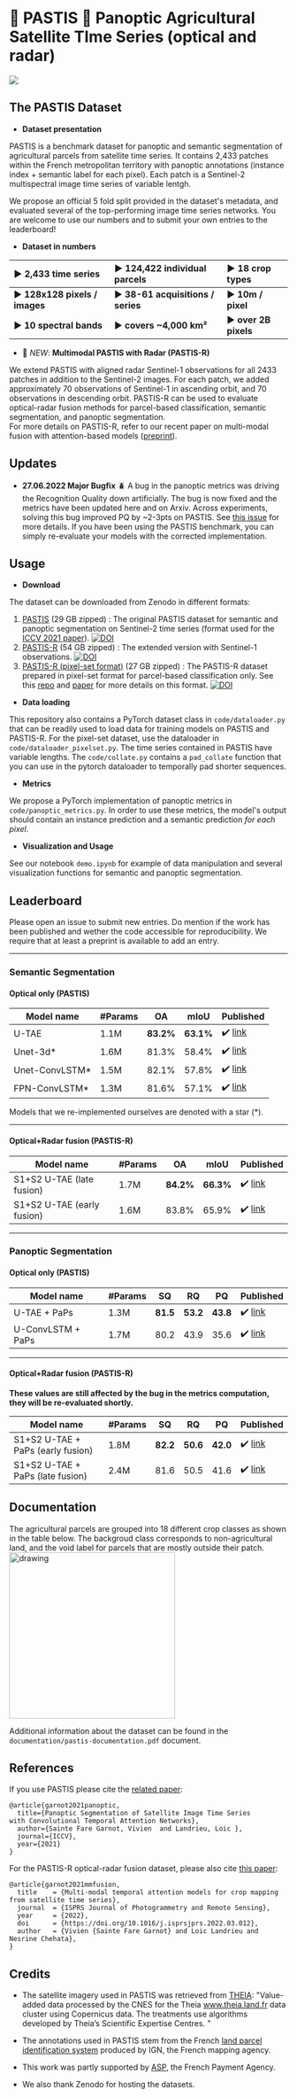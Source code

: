 # :ear_of_rice: PASTIS :ear_of_rice: Panoptic Agricultural Satellite TIme Series (optical and radar)

![](images/predictions.png)

## The PASTIS Dataset

- **Dataset presentation**

PASTIS is a benchmark dataset for panoptic and semantic segmentation of agricultural parcels from satellite time series. 
It contains 2,433 patches within the French metropolitan territory with panoptic annotations (instance index + semantic label for each pixel). Each patch is a Sentinel-2 multispectral image time series of variable lentgh. 

We propose an official 5 fold split provided in the dataset's metadata, and evaluated several of the top-performing image time series networks. You are welcome to use our numbers and to submit your own entries to the leaderboard!

- **Dataset in numbers**

:arrow_forward: 2,433 time series             |  :arrow_forward: 124,422 individual parcels         | :arrow_forward: 18 crop types   
:-------------------------------------------- | :-------------------------------------------------- | :------------------------------
:arrow_forward: **128x128 pixels / images**   | :arrow_forward:  **38-61 acquisitions / series**    | :arrow_forward:  **10m / pixel** 
:arrow_forward:  **10 spectral bands**        | :arrow_forward: **covers ~4,000 km²**                       | :arrow_forward: **over 2B pixels**


- :satellite: *NEW*: **Multimodal PASTIS with Radar (PASTIS-R)**

We extend PASTIS with aligned radar Sentinel-1 observations for all 2433 patches in addition to the Sentinel-2 images. For each patch, we added approximately 70 observations of Sentinel-1 in ascending orbit, and 70 observations in descending orbit. 
PASTIS-R can be used to evaluate optical-radar fusion methods for parcel-based classification, semantic segmentation, and panoptic segmentation.  
For more details on PASTIS-R, refer to our recent paper on multi-modal fusion with attention-based models ([preprint](https://arxiv.org/abs/2112.07558v1)). 

## Updates

- **27.06.2022 Major Bugfix** :beetle: A bug in the panoptic metrics was driving the Recognition Quality down artificially. The bug is now fixed and the metrics have been updated here and on Arxiv. Across experiments, solving this bug improved PQ by ~2-3pts on PASTIS. See [this issue](https://github.com/VSainteuf/utae-paps/issues/11) for more details. If you have been using the PASTIS benchmark, you can simply re-evaluate your models with the corrected implementation.

## Usage 
- **Download** 

The dataset can be downloaded from Zenodo in different formats:
 1. [PASTIS](https://zenodo.org/record/5012942) (29 GB zipped) : The original PASTIS dataset for semantic and panoptic segmentation
    on Sentinel-2 time series (format used for the [ICCV 2021 paper](https://openaccess.thecvf.com/content/ICCV2021/papers/Garnot_Panoptic_Segmentation_of_Satellite_Image_Time_Series_With_Convolutional_Temporal_ICCV_2021_paper.pdf)). [![DOI](https://zenodo.org/badge/DOI/10.5281/zenodo.5012942.svg)](https://doi.org/10.5281/zenodo.5012942)
 2. [PASTIS-R](https://zenodo.org/record/5735646) (54 GB zipped) : The extended version with Sentinel-1 observations. [![DOI](https://zenodo.org/badge/DOI/10.5281/zenodo.5735646.svg)](https://doi.org/10.5281/zenodo.5735646)
 3. [PASTIS-R (pixel-set format)](https://zenodo.org/record/5745151) (27 GB zipped) : The PASTIS-R dataset prepared in pixel-set format 
    for parcel-based classification only. See this [repo](https://github.com/VSainteuf/pytorch-psetae) and 
    [paper](https://openaccess.thecvf.com/content_CVPR_2020/html/Garnot_Satellite_Image_Time_Series_Classification_With_Pixel-Set_Encoders_and_Temporal_CVPR_2020_paper.html)
    for more details on this format. [![DOI](https://zenodo.org/badge/DOI/10.5281/zenodo.5745151.svg)](https://doi.org/10.5281/zenodo.5745151)


- **Data loading** 

This repository also contains a PyTorch dataset class in `code/dataloader.py` 
that can be readily used to load data for training models on PASTIS and PASTIS-R.
For the pixel-set dataset, use the dataloader in `code/dataloader_pixelset.py`. 
The time series contained in PASTIS have variable lengths. The `code/collate.py` 
contains a `pad_collate` function that you can use in the pytorch dataloader to temporally pad shorter sequences. 


- **Metrics** 

We propose a PyTorch implementation of panoptic metrics in `code/panoptic_metrics.py`.
In order to use these metrics, the model's output should contain an instance prediction
and a semantic prediction *for each pixel*.


- **Visualization and Usage** 

See our notebook `demo.ipynb` for example of data manipulation and several visualization functions for semantic and panoptic segmentation.

## Leaderboard
Please open an issue to submit new entries. Do mention if the work has been published and wether the code accessible for reproducibility. We require that at least a preprint is available to add an entry.

---
### Semantic Segmentation
#### Optical only (PASTIS)
| Model name         | #Params| OA  |  mIoU | Published |
| ------------------ |---- |---- | ---| --- |
| U-TAE   |   1.1M| **83.2%**   | **63.1%**|  :heavy_check_mark: [link](https://openaccess.thecvf.com/content/ICCV2021/papers/Garnot_Panoptic_Segmentation_of_Satellite_Image_Time_Series_With_Convolutional_Temporal_ICCV_2021_paper.pdf)|
| Unet-3d*   | 1.6M|    81.3%    |  58.4%| :heavy_check_mark: [link](http://openaccess.thecvf.com/content_CVPRW_2019/html/cv4gc/Rustowicz_Semantic_Segmentation_of_Crop_Type_in_Africa_A_Novel_Dataset_CVPRW_2019_paper.html)|
| Unet-ConvLSTM* |1.5M  |     82.1%    |  57.8%| :heavy_check_mark: [link](http://openaccess.thecvf.com/content_CVPRW_2019/html/cv4gc/Rustowicz_Semantic_Segmentation_of_Crop_Type_in_Africa_A_Novel_Dataset_CVPRW_2019_paper.html)|
| FPN-ConvLSTM*  | 1.3M|    81.6%   |  57.1%|:heavy_check_mark: [link](https://www.sciencedirect.com/science/article/pii/S0924271620303142?casa_token=uhkmVE-Lk94AAAAA:r6USZEEFMFE2qc2uYZSrqTzy1_DSI9hflG2cVeay-2Bd-PHFIg3CPwgisf7jatDDfRnR4ROzN9k)|

Models that we re-implemented ourselves are denoted with a star (*).

---

#### Optical+Radar fusion (PASTIS-R)
| Model name         | #Params| OA  |  mIoU | Published |
| ------------------ |---- |---- | ---| --- |
| S1+S2 U-TAE (late fusion) |   1.7M|  **84.2%** | **66.3%**|  :heavy_check_mark: [link](https://arxiv.org/abs/2112.07558v1)|
| S1+S2 U-TAE (early fusion)|   1.6M|  83.8%     | 65.9%    |  :heavy_check_mark: [link](https://arxiv.org/abs/2112.07558v1)|

---

### Panoptic Segmentation
#### Optical only (PASTIS)

| Model name         | #Params| SQ  | RQ | PQ| Published |
| ------------------ |--- |--- | --- |--- |--- |
| U-TAE + PaPs       |1.3M | **81.5**|**53.2** |**43.8**| :heavy_check_mark: [link](https://openaccess.thecvf.com/content/ICCV2021/papers/Garnot_Panoptic_Segmentation_of_Satellite_Image_Time_Series_With_Convolutional_Temporal_ICCV_2021_paper.pdf)|
| U-ConvLSTM + PaPs  |1.7M | 80.2    |43.9     |35.6    | :heavy_check_mark: [link](https://openaccess.thecvf.com/content/ICCV2021/papers/Garnot_Panoptic_Segmentation_of_Satellite_Image_Time_Series_With_Convolutional_Temporal_ICCV_2021_paper.pdf)|

---

#### Optical+Radar fusion (PASTIS-R)

**These values are still affected by the bug in the metrics computation, they will be re-evaluated shortly.**

| Model name         |#Params| SQ  | RQ | PQ|Published |
| ------------------ |--- |--- | --- |--- |--- |
| S1+S2 U-TAE + PaPs (early fusion)  | 1.8M |**82.2**|**50.6** |**42.0**|:heavy_check_mark: [link](https://arxiv.org/abs/2112.07558v1)|
| S1+S2 U-TAE + PaPs (late fusion)   | 2.4M | 81.6   |50.5     |41.6    |:heavy_check_mark: [link](https://arxiv.org/abs/2112.07558v1)|

## Documentation
The agricultural parcels are grouped into 18 different crop classes as shown in the 
table below. The backgroud class corresponds to non-agricultural land, and the void label for parcels that are mostly outside their patch.
<img src="images/Nomenclature.png" alt="drawing" width="300"/>

Additional information about the dataset can be found in the `documentation/pastis-documentation.pdf` document.

## References
If you use PASTIS please cite the [related paper](https://arxiv.org/abs/2107.07933):
```
@article{garnot2021panoptic,
  title={Panoptic Segmentation of Satellite Image Time Series
with Convolutional Temporal Attention Networks},
  author={Sainte Fare Garnot, Vivien  and Landrieu, Loic },
  journal={ICCV},
  year={2021}
}
```
For the PASTIS-R optical-radar fusion dataset, please also cite [this paper](https://arxiv.org/abs/2112.07558v1):
```
@article{garnot2021mmfusion,
  title    = {Multi-modal temporal attention models for crop mapping from satellite time series},
  journal  = {ISPRS Journal of Photogrammetry and Remote Sensing},
  year     = {2022},
  doi      = {https://doi.org/10.1016/j.isprsjprs.2022.03.012},
  author   = {Vivien {Sainte Fare Garnot} and Loic Landrieu and Nesrine Chehata},
}
```
## Credits

- The satellite imagery used in PASTIS was retrieved from [THEIA](www.theia.land.fr): 
"Value-added data processed by the CNES for the Theia www.theia.land.fr data cluster using Copernicus data.
The treatments use algorithms developed by Theia’s Scientific Expertise Centres. "

- The annotations used in PASTIS stem from the French [land parcel identification system](https://www.data.gouv.fr/en/datasets/registre-parcellaire-graphique-rpg-contours-des-parcelles-et-ilots-culturaux-et-leur-groupe-de-cultures-majoritaire/) produced
 by IGN, the French mapping agency.
 
- This work was partly supported by [ASP](https://www.asp-public.fr), the French Payment Agency. 

- We also thank Zenodo for hosting the datasets. 
